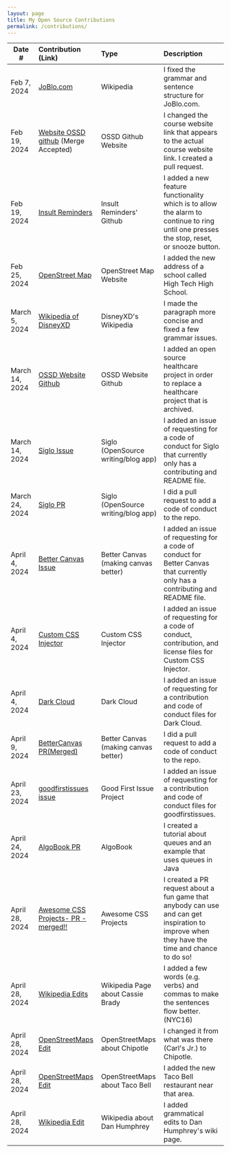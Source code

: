 ```yaml
---
layout: page
title: My Open Source Contributions
permalink: /contributions/
---
```


<!--
Type of the contribution should be "Wikipedia edit", "OpenStreet Map feature", "Documentation", "Course website", "Blog",
"Browser Add-on", etc.

The description should include a brief summary of what you did.

The link should bring us to a public page that shows your contribution. 

Replace the first row with your own contribution. 

-->





| Date #       | Contribution (Link)  | Type  | Description |
|---|:---|:---|:---|
| Feb 7, 2024   | [JoBlo.com](https://en.wikipedia.org/w/index.php?title=JoBlo.com&action=history)| Wikipedia    |   I fixed the grammar and sentence structure for JoBlo.com.    |
| Feb 19, 2024    |  [Website OSSD github](https://github.com/joannakl/ossd/pull/91) (Merge Accepted) |  OSSD Github Website   |   I changed the course website link that appears to the actual course website link. I created a pull request.   |
|  Feb 19, 2024  |  [Insult Reminders](https://github.com/ossd-s24/insult-reminders/pull/21)   |   Insult Reminders' Github  |   I added a new feature functionality which is to allow the alarm to continue to ring until one presses the stop, reset, or snooze button.    |
|  Feb 25, 2024|     [OpenStreet Map](https://www.openstreetmap.org/changeset/147916114#map=19/40.76062/-74.08364)|    OpenStreet Map Website |   I added the new address of a school called High Tech High School.   |
|  March 5, 2024   | [Wikipedia of DisneyXD](https://en.wikipedia.org/w/index.php?title=Disney_XD_(British_and_Irish_TV_channel)&action=history)   |   DisneyXD's Wikipedia  |  I made the paragraph more concise and fixed a few grammar issues.   |
|  March 14, 2024   |  [OSSD Website Github](https://github.com/joannakl/ossd/pull/106)   |  OSSD Website Github   |  I added an open source healthcare project in order to replace a healthcare project that is archived.    |
|  March 14, 2024   |  [Siglo Issue](https://github.com/sigle/sigle/issues/1034)   |   Siglo (OpenSource writing/blog app)  |   I added an issue of requesting for a code of conduct for Siglo that currently only has a contributing and README file.   |
| March 24, 2024   | [Siglo PR](https://github.com/sigle/sigle/pull/1036)    |   Siglo (OpenSource writing/blog app)  |  I did a pull request to add a code of conduct to the repo.    |
| April 4, 2024    |   [Better Canvas Issue](https://github.com/ksucpea/bettercanvas/issues/65)  |   Better Canvas (making canvas better)  |  I added an issue of requesting for a code of conduct for Better Canvas that currently only has a contributing and README file.    |
| April 4, 2024    |  [Custom CSS Injector](https://github.com/blizz31/customcssinjector/issues/5)   |  Custom CSS Injector  |   I added an issue of requesting for a code of conduct, contribution, and license files for Custom CSS Injector.     |
| April 4, 2024    |   [Dark Cloud](https://github.com/iamdiogo/DarkCloud/issues/38)   |   Dark Cloud   |   I added an issue of requesting for a contribution and code of conduct files for Dark Cloud.    |
| April 9, 2024    |  [BetterCanvas PR(Merged)](https://github.com/ksucpea/bettercanvas/pull/66)   |  Better Canvas (making canvas better)    |    I did a pull request to add a code of conduct to the repo.    |
| April 23, 2024     |  [goodfirstissues issue](https://github.com/iedr/goodfirstissues/issues/64)   |   Good First Issue Project  |   I added an issue of requesting for a contribution and code of conduct files for  goodfirstissues.  |
|  April 24, 2024   |  [AlgoBook PR](https://github.com/geekquad/AlgoBook/pull/588)   |  AlgoBook   |   I created a tutorial about queues and an example that uses queues in Java   |
|  April 28, 2024   |  [Awesome CSS Projects- PR -merged!!](https://github.com/irshadmd/Awesome-CSS-Projects/pull/236)   |  Awesome CSS Projects  |   I created a PR request about a fun game that anybody can use and can get inspiration to improve when they have the time and chance to do so!   |
|   April 28, 2024  |   [Wikipedia Edits](https://en.wikipedia.org/w/index.php?title=Cassie_Brady&action=history)  |  Wikipedia Page about Cassie Brady   |   I added a few words (e.g. verbs) and commas to make the sentences flow better. (NYC16)  |
|   April 28, 2024  |  [OpenStreetMaps Edit](https://www.openstreetmap.org/way/807297881#map=19/40.80327/-74.02095&layers=N)   |   OpenStreetMaps about Chipotle  |   I changed it from what was there (Carl's Jr.) to Chipotle.   |
|  April 28, 2024  |  [OpenStreetMaps Edit](https://www.openstreetmap.org/changeset/150642909)   |   OpenStreetMaps about Taco Bell  |   I added the new Taco Bell restaurant near that area.   |
|  April 28, 2024  |  [Wikipedia Edit](https://en.wikipedia.org/w/index.php?title=Dan_Humphrey&action=history)   |   Wikipedia about Dan Humphrey  |   I added grammatical edits to Dan Humphrey's wiki page.  |
